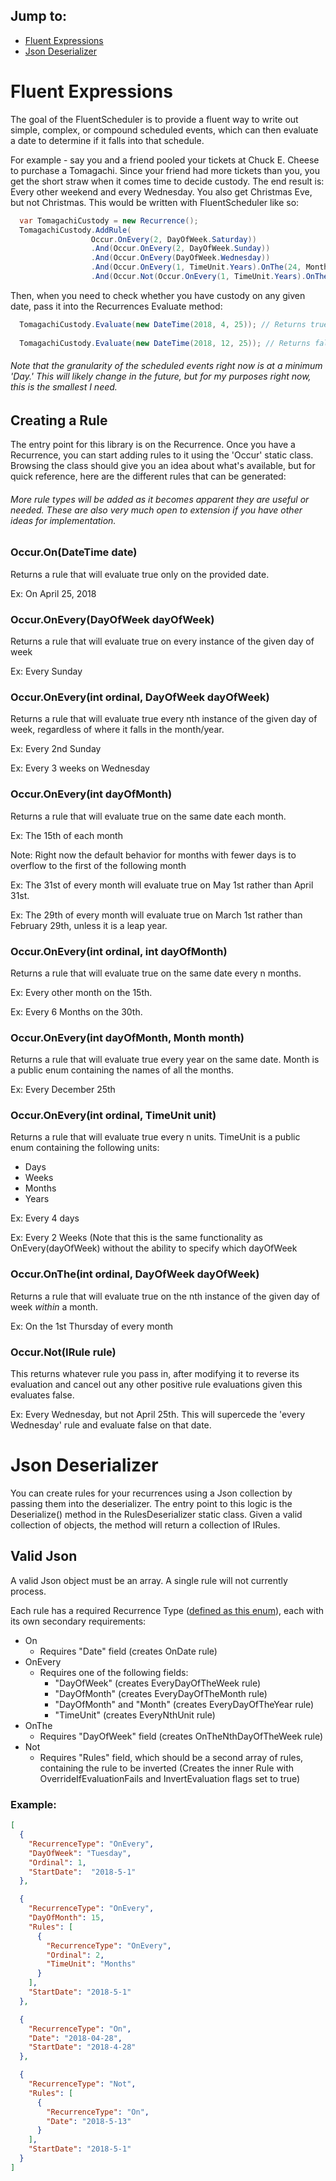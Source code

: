 ## Jump to:

* [Fluent Expressions](#expressions)
* [Json Deserializer](#deserializer)

# <a name="expressions"></a> Fluent Expressions
The goal of the FluentScheduler is to provide a fluent way to write out simple, complex, or compound scheduled events, which can then evaluate a date to determine if it falls into that schedule.

For example - say you and a friend pooled your tickets at Chuck E. Cheese to purchase a Tomagachi. Since your friend had more tickets than you, you get the short straw when it comes time to decide custody. The end result is:
Every other weekend and every Wednesday. You also get Christmas Eve, but not Christmas. This would be written with FluentScheduler like so:

```c#
  var TomagachiCustody = new Recurrence();
  TomagachiCustody.AddRule(
                  Occur.OnEvery(2, DayOfWeek.Saturday))
                  .And(Occur.OnEvery(2, DayOfWeek.Sunday))
                  .And(Occur.OnEvery(DayOfWeek.Wednesday))
                  .And(Occur.OnEvery(1, TimeUnit.Years).OnThe(24, Month.December))
                  .And(Occur.Not(Occur.OnEvery(1, TimeUnit.Years).OnThe(25, Month.December)));
```

Then, when you need to check whether you have custody on any given date, pass it into the Recurrences Evaluate method:

```c#
  TomagachiCustody.Evaluate(new DateTime(2018, 4, 25)); // Returns true because it is a Wednesday
  
  TomagachiCustody.Evaluate(new DateTime(2018, 12, 25)); // Returns false because it is Christmas
```
  

###### Note that the granularity of the scheduled events right now is at a minimum 'Day.' This will likely change in the future, but for my purposes right now, this is the smallest I need.

## Creating a Rule
The entry point for this library is on the Recurrence. Once you have a Recurrence, you can start adding rules to it using the 'Occur' static class.  Browsing the class should give you an idea about what's available, but for quick reference, here are the different rules that can be generated:

###### More rule types will be added as it becomes apparent they are useful or needed. These are also very much open to extension if you have other ideas for implementation.

### Occur.On(DateTime date)
Returns a rule that will evaluate true only on the provided date.

Ex: On April 25, 2018

### Occur.OnEvery(DayOfWeek dayOfWeek)
Returns a rule that will evaluate true on every instance of the given day of week

Ex: Every Sunday

### Occur.OnEvery(int ordinal, DayOfWeek dayOfWeek)
Returns a rule that will evaluate true every nth instance of the given day of week, regardless of where it falls in the month/year.

Ex: Every 2nd Sunday

Ex: Every 3 weeks on Wednesday

### Occur.OnEvery(int dayOfMonth)
Returns a rule that will evaluate true on the same date each month.

Ex: The 15th of each month

Note: Right now the default behavior for months with fewer days is to overflow to the first of the following month

Ex: The 31st of every month will evaluate true on May 1st rather than April 31st.

Ex: The 29th of every month will evaluate true on March 1st rather than February 29th, unless it is a leap year.

### Occur.OnEvery(int ordinal, int dayOfMonth)
Returns a rule that will evaluate true on the same date every n months.

Ex: Every other month on the 15th.

Ex: Every 6 Months on the 30th.

### Occur.OnEvery(int dayOfMonth, Month month)
Returns a rule that will evaluate true every year on the same date. Month is a public enum containing the names of all the months.

Ex: Every December 25th

### Occur.OnEvery(int ordinal, TimeUnit unit)
Returns a rule that will evaluate true every n units. TimeUnit is a public enum containing the following units:
* Days
* Weeks
* Months
* Years

Ex: Every 4 days

Ex: Every 2 Weeks (Note that this is the same functionality as OnEvery(dayOfWeek) without the ability to specify which dayOfWeek

### Occur.OnThe(int ordinal, DayOfWeek dayOfWeek)
Returns a rule that will evaluate true on the nth instance of the given day of week *within* a month.

Ex: On the 1st Thursday of every month

### Occur.Not(IRule rule)
This returns whatever rule you pass in, after modifying it to reverse its evaluation and cancel out any other positive rule evaluations given this evaluates false.

Ex: Every Wednesday, but not April 25th. This will supercede the 'every Wednesday' rule and evaluate false on that date.


# <a name="deserializer"></a> Json Deserializer

You can create rules for your recurrences using a Json collection by passing them into the deserializer. The entry point to this logic is the Deserialize() method in the RulesDeserializer static class. Given a valid collection of objects, the method will return a collection of IRules.

## Valid Json

A valid Json object must be an array. A single rule will not currently process.

Each rule has a required Recurrence Type ([defined as this enum](https://github.com/brendan-mcmahon/FluentScheduler/blob/74717438a961e28ec94b902b030db8d1512b4bb7/TemporalDeserializer/RecurrenceType.cs#L1)), each with its own secondary requirements:
* On
  * Requires "Date" field (creates OnDate rule)
* OnEvery
  * Requires one of the following fields:
    * "DayOfWeek" (creates EveryDayOfTheWeek rule)
    * "DayOfMonth" (creates EveryDayOfTheMonth rule)
    * "DayOfMonth" and "Month" (creates EveryDayOfTheYear rule)
    * "TimeUnit" (creates EveryNthUnit rule)
* OnThe
  * Requires "DayOfWeek" field (creates OnTheNthDayOfTheWeek rule)
* Not
  * Requires "Rules" field, which should be a second array of rules, containing the rule to be inverted (Creates the inner Rule with OverrideIfEvaluationFails and InvertEvaluation flags set to true)

### Example:
```json
[
  {
    "RecurrenceType": "OnEvery",
    "DayOfWeek": "Tuesday",
    "Ordinal": 1,
    "StartDate":  "2018-5-1"
  },

  {
    "RecurrenceType": "OnEvery",
    "DayOfMonth": 15,
    "Rules": [
      {
        "RecurrenceType": "OnEvery",
        "Ordinal": 2,
        "TimeUnit": "Months"
      }
    ],
    "StartDate": "2018-5-1"
  },

  {
    "RecurrenceType": "On",
    "Date": "2018-04-28",
    "StartDate": "2018-4-28"
  },

  {
    "RecurrenceType": "Not",
    "Rules": [
      {
        "RecurrenceType": "On",
        "Date": "2018-5-13"
      }
    ],
    "StartDate": "2018-5-1"
  }
]
```
